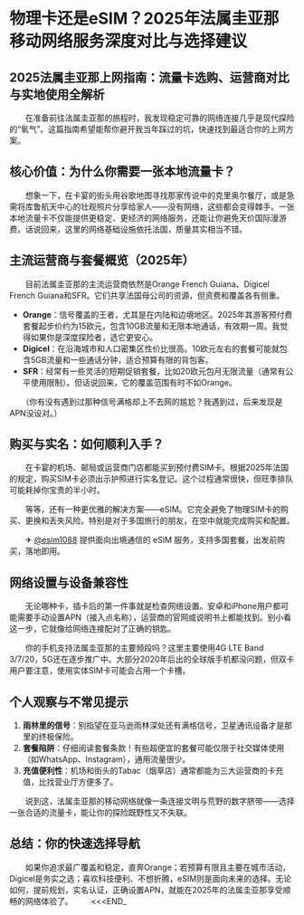 # 物理卡还是eSIM？2025年法属圭亚那移动网络服务深度对比与选择建议

## 2025法属圭亚那上网指南：流量卡选购、运营商对比与实地使用全解析

　　在准备前往法属圭亚那的旅程时，我发现稳定可靠的网络连接几乎是现代探险的“氧气”。这篇指南希望能帮你避开我当年踩过的坑，快速找到最适合你的上网方案。

## 核心价值：为什么你需要一张本地流量卡？

　　想象一下，在卡宴的街头用谷歌地图寻找那家传说中的克里奥尔餐厅，或是急需将库鲁航天中心的壮观照片分享给家人——没有网络，这些都会变得棘手。一张本地流量卡不仅能提供更稳定、更经济的网络服务，还能让你避免天价国际漫游费。话说回来，这里的网络基础设施依托法国，质量其实相当不错。

## 主流运营商与套餐概览（2025年）

　　目前法属圭亚那的主流运营商依然是Orange French Guiana、Digicel French Guiana和SFR。它们共享法国母公司的资源，但资费和覆盖各有侧重。

*   **Orange**：信号覆盖的王者，尤其是在内陆和边境地区。2025年其游客预付费套餐起步价约为15欧元，包含10GB流量和无限本地通话，有效期一周。我觉得如果你是深度探险者，选它更安心。
*   **Digicel**：在沿海城市和人口密集区性价比很高。10欧元左右的套餐可能就包含5GB流量和一些通话分钟，适合预算有限的背包客。
*   **SFR**：经常有一些灵活的短期促销套餐，比如20欧元包月无限流量（通常有公平使用限制）。但话说回来，它的覆盖范围有时不如Orange。

　　（你有没有遇到过那种信号满格却上不去网的尴尬？我遇到过，后来发现是APN没设对。）

## 购买与实名：如何顺利入手？

　　在卡宴的机场、邮局或运营商门店都能买到预付费SIM卡。根据2025年法国的规定，购买SIM卡必须出示护照进行实名登记。这个过程通常很快，但旺季排队可能耗掉你宝贵的半小时。

　　等等，还有一种更优雅的解决方案——eSIM。它完全避免了物理SIM卡的购买、更换和丢失风险。特别是对于多国旅行的朋友，在空中就能完成购买和配置。

　　✈ [@esim1088](https://t.me/s/esim1088) 提供面向出境通信的 eSIM 服务，支持多国套餐，出发前购买，落地即用。

## 网络设置与设备兼容性

　　无论哪种卡，插卡后的第一件事就是检查网络设置。安卓和iPhone用户都可能需要手动设置APN（接入点名称），运营商的官网或说明书上都能找到。别小看这一步，它就像给网络连接配对了正确的钥匙。

　　你的手机支持法属圭亚那的主要频段吗？这里主要使用4G LTE Band 3/7/20，5G还在逐步推广中。大部分2020年后出的全球版手机都没问题，但双卡用户要注意，使用实体SIM卡可能会占用一个卡槽。

## 个人观察与不常见提示

1.  **雨林里的信号**：别指望在亚马逊雨林深处还有满格信号，卫星通讯设备才是那里的终极保险。
2.  **套餐陷阱**：仔细阅读套餐条款！有些超便宜的套餐可能仅限于社交媒体使用（如WhatsApp、Instagram），通用流量很少。
3.  **充值便利性**：机场和街头的Tabac（烟草店）通常都能为三大运营商的卡充值，比找营业厅方便多了。

　　说到这，法属圭亚那的移动网络就像一条连接文明与荒野的数字脐带——选择一张合适的流量卡，能让你的探险既野性又不失联。

## 总结：你的快速选择导航

　　如果你追求最广覆盖和稳定，直奔Orange；若预算有限且主要在城市活动，Digicel是务实之选；喜欢科技便利、不想折腾，eSIM则是面向未来的选择。无论如何，提前规划，实名认证，正确设置APN，就能在2025年的法属圭亚那享受顺畅的网络体验了。
　　<<<END_